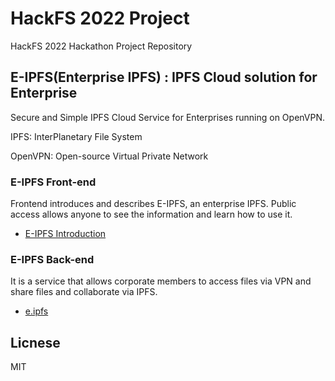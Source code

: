 # HackFS 2022 Project

HackFS 2022 Hackathon Project Repository

## E-IPFS(Enterprise IPFS) : IPFS Cloud solution for Enterprise

Secure and Simple IPFS Cloud Service for Enterprises running on OpenVPN.

IPFS: InterPlanetary File System

OpenVPN: Open-source Virtual Private Network

### E-IPFS Front-end
Frontend introduces and describes E-IPFS, an enterprise IPFS.
Public access allows anyone to see the information and learn how to use it.

- [E-IPFS Introduction](https://e-ipfs.web.app/)

### E-IPFS Back-end
It is a service that allows corporate members to access files via VPN and share files and collaborate via IPFS.

- [e.ipfs](http://e.ipfs)

## Licnese

MIT

